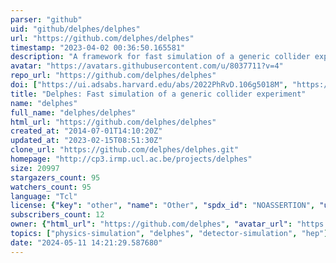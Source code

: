 ```yaml
---
parser: "github"
uid: "github/delphes/delphes"
url: "https://github.com/delphes/delphes"
timestamp: "2023-04-02 00:36:50.165581"
description: "A framework for fast simulation of a generic collider experiment"
avatar: "https://avatars.githubusercontent.com/u/8037711?v=4"
repo_url: "https://github.com/delphes/delphes"
doi: ["https://ui.adsabs.harvard.edu/abs/2022PhRvD.106g5018M", "https://ui.adsabs.harvard.edu/abs/2014JHEP...02..057D", "https://ui.adsabs.harvard.edu/abs/2023ascl.soft03014D/abstract"]
title: "Delphes: Fast simulation of a generic collider experiment"
name: "delphes"
full_name: "delphes/delphes"
html_url: "https://github.com/delphes/delphes"
created_at: "2014-07-01T14:10:20Z"
updated_at: "2023-02-15T08:51:30Z"
clone_url: "https://github.com/delphes/delphes.git"
homepage: "http://cp3.irmp.ucl.ac.be/projects/delphes"
size: 20997
stargazers_count: 95
watchers_count: 95
language: "Tcl"
license: {"key": "other", "name": "Other", "spdx_id": "NOASSERTION", "url": null, "node_id": "MDc6TGljZW5zZTA="}
subscribers_count: 12
owner: {"html_url": "https://github.com/delphes", "avatar_url": "https://avatars.githubusercontent.com/u/8037711?v=4", "login": "delphes", "type": "Organization"}
topics: ["physics-simulation", "delphes", "detector-simulation", "hep"]
date: "2024-05-11 14:21:29.587680"
---
```

